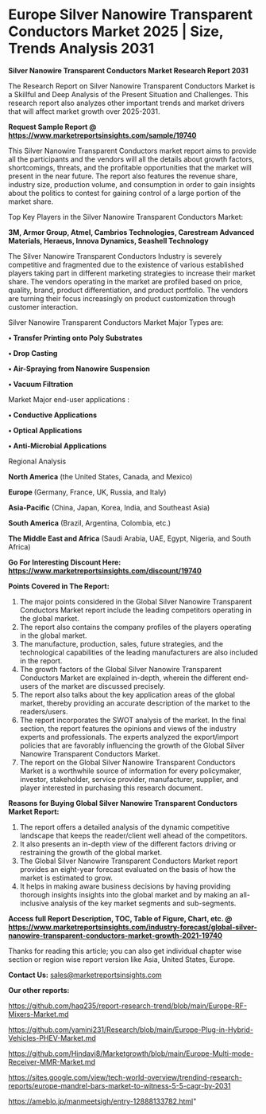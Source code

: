 # Europe Silver Nanowire Transparent Conductors Market 2025 | Size, Trends Analysis 2031

<strong>Silver Nanowire Transparent Conductors Market Research Report 2031</strong>

The Research Report on Silver Nanowire Transparent Conductors Market is a Skillful and Deep Analysis of the Present Situation and Challenges. This research report also analyzes other important trends and market drivers that will affect market growth over 2025-2031.

<strong>Request Sample Report @ <a href=https://www.marketreportsinsights.com/sample/19740>https://www.marketreportsinsights.com/sample/19740</a></strong>

This Silver Nanowire Transparent Conductors market report aims to provide all the participants and the vendors will all the details about growth factors, shortcomings, threats, and the profitable opportunities that the market will present in the near future. The report also features the revenue share, industry size, production volume, and consumption in order to gain insights about the politics to contest for gaining control of a large portion of the market share.

Top Key Players in the Silver Nanowire Transparent Conductors Market:

<strong>3M, Armor Group, Atmel, Cambrios Technologies, Carestream Advanced Materials, Heraeus, Innova Dynamics, Seashell Technology</strong>

The Silver Nanowire Transparent Conductors Industry is severely competitive and fragmented due to the existence of various established players taking part in different marketing strategies to increase their market share. The vendors operating in the market are profiled based on price, quality, brand, product differentiation, and product portfolio. The vendors are turning their focus increasingly on product customization through customer interaction.

Silver Nanowire Transparent Conductors Market Major Types are:

<strong>• Transfer Printing onto Poly Substrates

• Drop Casting

• Air-Spraying from Nanowire Suspension

• Vacuum Filtration</strong>

Market Major end-user applications :

<strong>• Conductive Applications

• Optical Applications

• Anti-Microbial Applications</strong>

Regional Analysis

</u><strong><b>North America</b></strong> (the United States, Canada, and Mexico)

<strong><b>Europe </b></strong>(Germany, France, UK, Russia, and Italy)

<strong><b>Asia-Pacific</b></strong> (China, Japan, Korea, India, and Southeast Asia)

<strong><b>South America</b></strong> (Brazil, Argentina, Colombia, etc.)

<strong><b>The Middle East and Africa</b></strong> (Saudi Arabia, UAE, Egypt, Nigeria, and South Africa)

<strong>Go For Interesting Discount Here: <a href=https://www.marketreportsinsights.com/discount/19740>https://www.marketreportsinsights.com/discount/19740</a></strong>

<strong>Points Covered in The Report:</strong>
<ol>
  <li>The major points considered in the Global Silver Nanowire Transparent Conductors Market report include the leading competitors operating in the global market.</li>
  <li>The report also contains the company profiles of the players operating in the global market.</li>
  <li>The manufacture, production, sales, future strategies, and the technological capabilities of the leading manufacturers are also included in the report.</li>
  <li>The growth factors of the Global Silver Nanowire Transparent Conductors Market are explained in-depth, wherein the different end-users of the market are discussed precisely.</li>
  <li>The report also talks about the key application areas of the global market, thereby providing an accurate description of the market to the readers/users.</li>
  <li>The report incorporates the SWOT analysis of the market. In the final section, the report features the opinions and views of the industry experts and professionals. The experts analyzed the export/import policies that are favorably influencing the growth of the Global Silver Nanowire Transparent Conductors Market.</li>
  <li>The report on the Global Silver Nanowire Transparent Conductors Market is a worthwhile source of information for every policymaker, investor, stakeholder, service provider, manufacturer, supplier, and player interested in purchasing this research document.</li>
</ol>
<strong>Reasons for Buying Global Silver Nanowire Transparent Conductors Market Report:</strong>

<ol>
  <li>The report offers a detailed analysis of the dynamic competitive landscape that keeps the reader/client well ahead of the competitors.</li>
  <li>It also presents an in-depth view of the different factors driving or restraining the growth of the global market.</li>
  <li>The Global Silver Nanowire Transparent Conductors Market report provides an eight-year forecast evaluated on the basis of how the market is estimated to grow.</li>
  <li>It helps in making aware business decisions by having providing thorough insights insights into the global market and by making an all-inclusive analysis of the key market segments and sub-segments.</li>
</ol>
<strong>Access full Report Description, TOC, Table of Figure, Chart, etc. @ <a href=https://www.marketreportsinsights.com/industry-forecast/global-silver-nanowire-transparent-conductors-market-growth-2021-19740>https://www.marketreportsinsights.com/industry-forecast/global-silver-nanowire-transparent-conductors-market-growth-2021-19740</a></strong>


Thanks for reading this article; you can also get individual chapter wise section or region wise report version like Asia, United States, Europe.

<strong>Contact Us:</strong>
sales@marketreportsinsights.com

<strong>Our other reports:</strong>

<a href=https://github.com/haq235/report-research-trend/blob/main/Europe-RF-Mixers-Market.md>https://github.com/haq235/report-research-trend/blob/main/Europe-RF-Mixers-Market.md</a>

<a href=https://github.com/yamini231/Research/blob/main/Europe-Plug-in-Hybrid-Vehicles-PHEV-Market.md>https://github.com/yamini231/Research/blob/main/Europe-Plug-in-Hybrid-Vehicles-PHEV-Market.md</a>

<a href=https://github.com/Hindavi8/Marketgrowth/blob/main/Europe-Multi-mode-Receiver-MMR-Market.md>https://github.com/Hindavi8/Marketgrowth/blob/main/Europe-Multi-mode-Receiver-MMR-Market.md</a>

<a href=https://sites.google.com/view/tech-world-overview/trendind-research-reports/europe-mandrel-bars-market-to-witness-5-5-cagr-by-2031>https://sites.google.com/view/tech-world-overview/trendind-research-reports/europe-mandrel-bars-market-to-witness-5-5-cagr-by-2031</a>

<a href=https://ameblo.jp/manmeetsigh/entry-12888133782.html>https://ameblo.jp/manmeetsigh/entry-12888133782.html</a>"
